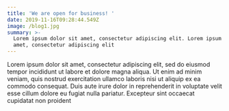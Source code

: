 ```yaml
---
title: 'We are open for business! '
date: 2019-11-16T09:28:44.549Z
image: /blog1.jpg
summary: >-
  Lorem ipsum dolor sit amet, consectetur adipiscing elit. Lorem ipsum dolor sit
  amet, consectetur adipiscing elit
---
```


Lorem ipsum dolor sit amet, consectetur adipiscing elit, sed do eiusmod
tempor incididunt ut labore et dolore magna aliqua. Ut enim ad minim
veniam, quis nostrud exercitation ullamco laboris nisi ut aliquip ex ea
commodo consequat. Duis aute irure dolor in reprehenderit in voluptate
velit esse cillum dolore eu fugiat nulla pariatur. Excepteur sint
occaecat cupidatat non proident
